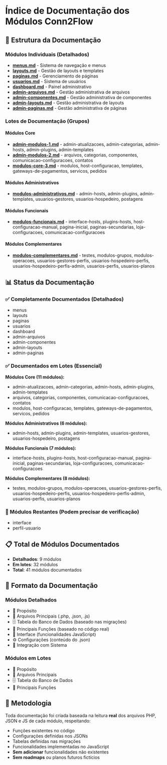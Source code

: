 # Índice de Documentação dos Módulos Conn2Flow

## 📁 Estrutura da Documentação

### Módulos Individuais (Detalhados)
- **[menus.md](./menus.md)** - Sistema de navegação e menus
- **[layouts.md](./layouts.md)** - Gestão de layouts e templates 
- **[paginas.md](./paginas.md)** - Gerenciamento de páginas
- **[usuarios.md](./usuarios.md)** - Sistema de usuários
- **[dashboard.md](./dashboard.md)** - Painel administrativo
- **[admin-arquivos.md](./admin-arquivos.md)** - Gestão administrativa de arquivos
- **[admin-componentes.md](./admin-componentes.md)** - Gestão administrativa de componentes
- **[admin-layouts.md](./admin-layouts.md)** - Gestão administrativa de layouts
- **[admin-paginas.md](./admin-paginas.md)** - Gestão administrativa de páginas

### Lotes de Documentação (Grupos)

#### Módulos Core 
- **[admin-modulos-1.md](./admin-modulos-1.md)** - admin-atualizacoes, admin-categorias, admin-hosts, admin-plugins, admin-templates
- **[admin-modulos-2.md](./admin-modulos-2.md)** - arquivos, categorias, componentes, comunicacao-configuracoes, contatos
- **[modulos-core-3.md](./modulos-core-3.md)** - modulos, host-configuracao, templates, gateways-de-pagamentos, servicos, pedidos

#### Módulos Administrativos
- **[modulos-administrativos.md](./modulos-administrativos.md)** - admin-hosts, admin-plugins, admin-templates, usuarios-gestores, usuarios-hospedeiro, postagens

#### Módulos Funcionais  
- **[modulos-funcionais.md](./modulos-funcionais.md)** - interface-hosts, plugins-hosts, host-configuracao-manual, pagina-inicial, paginas-secundarias, loja-configuracoes, comunicacao-configuracoes

#### Módulos Complementares
- **[modulos-complementares.md](./modulos-complementares.md)** - testes, modulos-grupos, modulos-operacoes, usuarios-gestores-perfis, usuarios-hospedeiro-perfis, usuarios-hospedeiro-perfis-admin, usuarios-perfis, usuarios-planos

## 📊 Status da Documentação

### ✅ Completamente Documentados (Detalhados)
- menus
- layouts  
- paginas
- usuarios
- dashboard
- admin-arquivos
- admin-componentes
- admin-layouts
- admin-paginas

### ✅ Documentados em Lotes (Essencial)
**Módulos Core (11 módulos):**
- admin-atualizacoes, admin-categorias, admin-hosts, admin-plugins, admin-templates
- arquivos, categorias, componentes, comunicacao-configuracoes, contatos
- modulos, host-configuracao, templates, gateways-de-pagamentos, servicos, pedidos

**Módulos Administrativos (6 módulos):**
- admin-hosts, admin-plugins, admin-templates, usuarios-gestores, usuarios-hospedeiro, postagens

**Módulos Funcionais (7 módulos):**
- interface-hosts, plugins-hosts, host-configuracao-manual, pagina-inicial, paginas-secundarias, loja-configuracoes, comunicacao-configuracoes

**Módulos Complementares (8 módulos):**
- testes, modulos-grupos, modulos-operacoes, usuarios-gestores-perfis, usuarios-hospedeiro-perfis, usuarios-hospedeiro-perfis-admin, usuarios-perfis, usuarios-planos

### 🔄 Módulos Restantes (Podem precisar de verificação)
- interface
- perfil-usuario

## 📋 Total de Módulos Documentados
- **Detalhados**: 9 módulos
- **Em lotes**: 32 módulos  
- **Total**: 41 módulos documentados

## 📖 Formato da Documentação

### Módulos Detalhados
- 🎯 Propósito
- 📁 Arquivos Principais (.php, .json, .js)
- 🗄️ Tabela do Banco de Dados (baseado nas migrações)
- 🔧 Principais Funções (baseado no código real)
- 🎨 Interface (funcionalidades JavaScript)
- ⚙️ Configurações (conteúdo do .json)
- 🔄 Integração com Sistema

### Módulos em Lotes
- 🎯 Propósito
- 📁 Arquivos Principais
- 🗄️ Tabela do Banco de Dados
- 🔧 Principais Funções

## 🎯 Metodologia
Toda documentação foi criada baseada na leitura **real** dos arquivos PHP, JSON e JS de cada módulo, respeitando:
- Funções existentes no código
- Configurações definidas nos JSONs
- Tabelas definidas nas migrações
- Funcionalidades implementadas no JavaScript
- **Sem adicionar** funcionalidades não existentes
- **Sem roadmaps** ou planos futuros fictícios

